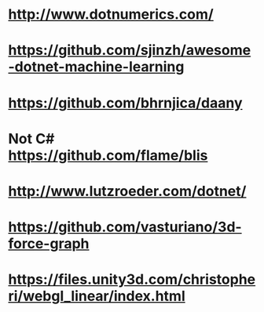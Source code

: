 # http://www.dotnumerics.com/
# https://github.com/sjinzh/awesome-dotnet-machine-learning
# https://github.com/bhrnjica/daany
# Not C# https://github.com/flame/blis
# http://www.lutzroeder.com/dotnet/
# https://github.com/vasturiano/3d-force-graph
# https://files.unity3d.com/christopheri/webgl_linear/index.html